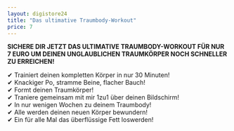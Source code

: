 ```yaml
---
layout: digistore24
title: "Das ultimative Traumbody-Workout"
price: 7
---
```

<p><strong>SICHERE DIR JETZT DAS ULTIMATIVE TRAUMBODY-WORKOUT F&#xDC;R NUR 7 EURO UM&#xA0;DEINEN UNGLAUBLICHEN&#xA0;TRAUMK&#xD6;RPER NOCH SCHNELLER ZU ERREICHEN!</strong></p>
<p>&#x2714; Trainiert deinen kompletten K&#xF6;rper in nur 30 Minuten!<br>&#x2714; Knackiger Po, stramme Beine, flacher Bauch!<br>&#x2714; Formt deinen Traumk&#xF6;rper!<br>&#x2714; Traniere gemeinsam mit mir 1zu1 &#xFC;ber deinen Bildschirm!<br>&#x2714; In nur wenigen Wochen zu deinem Traumbody!<br>&#x2714; Alle werden deinen neuen K&#xF6;rper bewundern!<br>&#x2714; Ein f&#xFC;r alle Mal das &#xFC;berfl&#xFC;ssige Fett loswerden!</p>